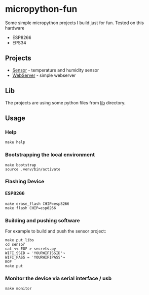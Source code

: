 # micropython-fun

Some simple micropython projects I build just for fun. Tested on this hardware
* ESP8266
* EPS34



## Projects

* [Sensor](sensor/) - temperature and humidity sensor
* [WebServer](webserver/) - simple webserver



## Lib

The projects are using some python files from [lib](lib/) directory.



## Usage


### Help

```
make help
```


### Bootstrapping the local environment

```
make bootstrap
source .venv/bin/activate
```


### Flashing Device


#### ESP8266

```
make erase_flash CHIP=esp8266
make flash CHIP=esp8266
```


### Building and pushing software

For example to build and push the sensor project:

```
make put_libs
cd sensor
cat << EOF > secrets.py
WIFI_SSID = 'YOURWIFISSID'¬
WIFI_PASS = 'YOURWIFIPASS'¬
EOF
make put
```


### Monitor the device via serial interface / usb

```
make monitor
```

